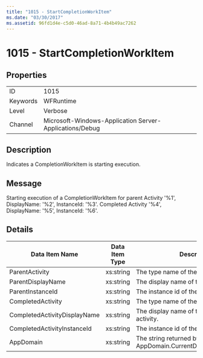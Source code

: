 ```yaml
---
title: "1015 - StartCompletionWorkItem"
ms.date: "03/30/2017"
ms.assetid: 96fd1d4e-c5d0-46ad-8a71-4b4b49ac7262
---
```

# 1015 - StartCompletionWorkItem

## Properties  
  
|||  
|-|-|  
|ID|1015|  
|Keywords|WFRuntime|  
|Level|Verbose|  
|Channel|Microsoft-Windows-Application Server-Applications/Debug|  
  
## Description  

 Indicates a CompletionWorkItem is starting execution.  
  
## Message  

 Starting execution of a CompletionWorkItem for parent Activity '%1', DisplayName: '%2', InstanceId: '%3'. Completed Activity '%4', DisplayName: '%5', InstanceId: '%6'.  
  
## Details  
  
|Data Item Name|Data Item Type|Description|  
|--------------------|--------------------|-----------------|  
|ParentActivity|xs:string|The type name of the parent activity.|  
|ParentDisplayName|xs:string|The display name of the parent activity.|  
|ParentInstanceId|xs:string|The instance id of the parent activity.|  
|CompletedActivity|xs:string|The type name of the completed activity.|  
|CompletedActivityDisplayName|xs:string|The display name of the completed activity.|  
|CompletedActivityInstanceId|xs:string|The instance id of the completed activity.|  
|AppDomain|xs:string|The string returned by AppDomain.CurrentDomain.FriendlyName.|
